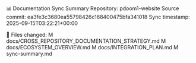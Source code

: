 📊 Documentation Sync Summary
Repository: pdoom1-website
Source commit: ea3fe3c3680ea55798426c168400475bfa341018
Sync timestamp: 2025-09-15T03:22:21+00:00

📝 Files changed:
   M docs/CROSS_REPOSITORY_DOCUMENTATION_STRATEGY.md
   M docs/ECOSYSTEM_OVERVIEW.md
   M docs/INTEGRATION_PLAN.md
   M sync-summary.md
